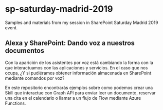 # sp-saturday-madrid-2019

Samples and materials from my session in SharePoint Saturday Madrid 2019 event.

## Alexa y SharePoint: Dando voz a nuestros documentos

Con la aparición de los asistentes por voz está cambiando la forma con la que interactuamos con las aplicaciones y servicios. En el caso que nos ocupa, ¿Y si pudiéramos obtener información almacenada en SharePoint mediante comandos por voz?

En este repositorio encontrarás ejemplos sobre como podemos crear una Skill que interactue con Graph API para enviar leer un documento, reservar una cita en el calendario o llamar a un flujo de Flow mediante Azure Functions.
